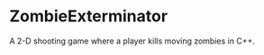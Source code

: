 ZombieExterminator
==================

A 2-D shooting game where a player kills moving zombies in C++.
